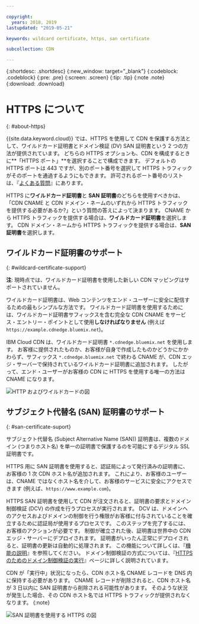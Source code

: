 ```yaml
---

copyright:
  years: 2018, 2019
lastupdated: "2019-05-21"

keywords: wildcard certificate, https, san certificate

subcollection: CDN

---
```


{:shortdesc: .shortdesc}
{:new_window: target="_blank"}
{:codeblock: .codeblock}
{:pre: .pre}
{:screen: .screen}
{:tip: .tip}
{:note .note}
{:download: .download}

# HTTPS について
{: #about-https}

{{site.data.keyword.cloud}} では、HTTPS を使用して CDN を保護する方法として、ワイルドカード証明書とドメイン検証 (DV) SAN 証明書という 2 つの方法が提供されています。 どちらの HTTPS オプションも、CDN を構成するときに**「HTTPS ポート」**を選択することで構成できます。 デフォルトの HTTPS ポートは 443 ですが、別のポート番号を選択して HTTPS トラフィックがそのポートを通過するようにもできます。 許可されるポート番号のリストは、『[よくある質問](docs/infrastructure/CDN?topic=CDN-faqs#are-there-any-restrictions-on-what-http-and-https-port-numbers-are-allowed-for-akamai-)』にあります。

HTTPS に**ワイルドカード証明書**と **SAN 証明書**のどちらを使用すべきかは、「CDN CNAME と CDN ドメイン・ネームのいずれから HTTPS トラフィックを提供する必要があるか?」という質問の答えによって決まります。 CNAME から HTTPS トラフィックを提供する場合は、**ワイルドカード証明書**を選択します。 CDN ドメイン・ネームから HTTPS トラフィックを提供する場合は、**SAN 証明書**を選択します。

## ワイルドカード証明書のサポート
{: #wildcard-certificate-support}

**注**: 現時点では、ワイルドカード証明書を使用した新しい CDN マッピングはサポートされていません。

ワイルドカード証明書は、Web コンテンツをエンド・ユーザーに安全に配信するための最もシンプルな方法です。 ワイルドカード証明書を使用するためには、ワイルドカード証明書サフィックスを含む完全な CDN CNAME をサービス・エントリー・ポイントとして使用**しなければなりません** (例えば `https://example.cdnedge.bluemix.net`)。

IBM Cloud CDN は、ワイルドカード証明書 `*.cdnedge.bluemix.net` を使用します。 お客様に提供されたものか、お客様が自身で作成したものかどうかにかかわらず、サフィックス `*.cdnedge.bluemix.net` で終わる CNAME が、CDN エッジ・サーバーで保持されているワイルドカード証明書に追加されます。 したがって、エンド・ユーザーがお客様の CDN に HTTPS を使用する唯一の方法は CNAME になります。

![HTTP およびワイルドカードの図](images/state-diagram-wildcard.png)

## サブジェクト代替名 (SAN) 証明書のサポート
{: #san-certificate-suport}

サブジェクト代替名 (Subject Alternative Name (SAN)) 証明書は、複数のドメイン (つまりホスト名) を単一の証明書で保護するのを可能にするデジタル SSL 証明書です。

HTTPS 用に SAN 証明書を使用すると、認証局によって発行済みの証明書に、お客様の 1 次 CDN ホスト名が追加されます。 これにより、お客様のユーザーは、CNAME ではなくホスト名を介して、お客様のサービスに安全にアクセスできます (例えば、`https://www.example.com`)。

HTTPS SAN 証明書を使用して CDN が注文されると、証明書の要求とドメイン制御検証 (DCV) の作成を行うプロセスが実行されます。 DCV は、ドメインへのアクセスおよびドメインの制御を行う権限がお客様に付与されていることを確立するために認証局が使用するプロセスです。 このステップを完了するには、お客様のアクションが必要です。 制御が確立された後、証明書は世界中の CDN エッジ・サーバーにデプロイされます。 証明書がいったん正常にデプロイされると、証明書の更新は自動的に処理されます。 この機能について詳しくは、『[機能の説明](/docs/infrastructure/CDN?topic=CDN-feature-descriptions#https-protocol-support)』を参照してください。 ドメイン制御検証の方式については、『[HTTPS のためのドメイン制御検証の実行](/docs/infrastructure/CDN?topic=CDN-completing-domain-control-validation-for-https-with-dv-san#initial-steps-to-domain-control-validation)』ページに詳しく説明されています。

CDN が「実行中」状況になったら、CDN ホスト名 CNAME レコードを DNS 内に保持する必要があります。 CNAME レコードが削除されると、CDN ホスト名が 3 日以内に SAN 証明書から削除される可能性があります。 そのような状況が発生した場合、その CDN ホスト名では HTTPS トラフィックが提供されなくなります。
{:note}

![SAN 証明書を使用する HTTPS の図](images/state-diagram-san.png)
